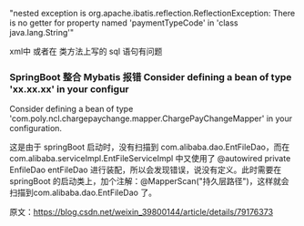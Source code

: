 "nested exception is org.apache.ibatis.reflection.ReflectionException: There is no getter for property named 'paymentTypeCode' in 'class java.lang.String'"

xml中 或者在 类方法上写的 sql 语句有问题

### SpringBoot 整合 Mybatis 报错 Consider defining a bean of type 'xx.xx.xx' in your configur

Consider defining a bean of type 'com.poly.ncl.chargepaychange.mapper.ChargePayChangeMapper' in your configuration.

这是由于 springBoot 启动时，没有扫描到 com.alibaba.dao.EntFileDao，而在 com.alibaba.serviceImpl.EntFileServiceImpl 中又使用了 @autowired private EnfileDao entFileDao 进行装配，所以会发现错误，说没有定义。此时需要在 springBoot 的启动类上，加个注解：@MapperScan("持久层路径")，这样就会扫描到com.alibaba.dao.EntFileDao 了。

原文：<https://blog.csdn.net/weixin_39800144/article/details/79176373>

